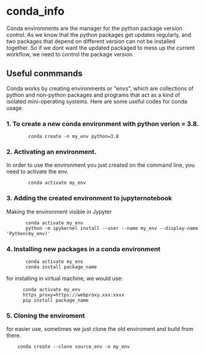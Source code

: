 # conda_info

Conda environments are the manager for the python package version control. As we know that the python packages get updates regularly, and two packages that depend on different version can not be installed together. So if we dont want the updated packaged to mess up the current workflow, we need to control the package version.

## Useful conmmands

Conda works by creating environments or "envs", which are collections of python and non-python packages and programs that act as a kind of isolated mini-operating systems. Here are some useful codes for conda usage. 

### 1. To create a new conda environment with python verion = 3.8.

            conda create -n my_env python=3.8
          
### 2. Activating an environment. 
In order to use the environment you just created on the command line, you need to activate the env. 

            conda activate my_env
            
### 3. Adding the created environment to jupyternotebook
Making the environment visible in Jypyter
  
           conda activate my_env
           python -m ipykernel install --user --name my_env --display-name  'Python(my_env)'
           
### 4. Installing new packages in a conda environment
      
           conda activate my_env
           conda install package_name
           
for installing in virtual machine, we would use:
    
          conda activate my_env
          https_proxy=https://webproxy.xxx:xxxx 
          pip install package_name
    
### 5. Cloning the enviroment 
for easier use, sometimes we just clone the old enviroment and build from there.

        conda create --clone source_env -n my_env
        


